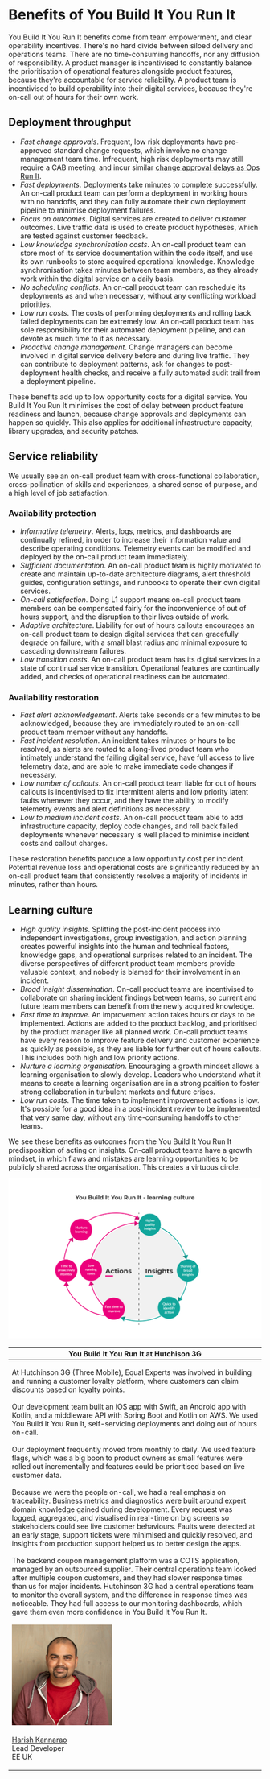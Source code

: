 # Benefits of You Build It You Run It

You Build It You Run It benefits come from team empowerment, and clear operability incentives. There's no hard divide between siloed delivery and operations teams. There are no time-consuming handoffs, nor any diffusion of responsibility. A product manager is incentivised to constantly balance the prioritisation of operational features alongside product features, because they're accountable for service reliability. A product team is incentivised to build operability into their digital services, because they're on-call out of hours for their own work.

## Deployment throughput

* _Fast change approvals_. Frequent, low risk deployments have pre-approved standard change requests, which involve no change management team time. Infrequent, high risk deployments may still require a CAB meeting, and incur similar [change approval delays as Ops Run It](../what-is-ops-run-it/drawbacks.md).
* _Fast deployments_. Deployments take minutes to complete successfully. An on-call product team can perform a deployment in working hours with no handoffs, and they can fully automate their own deployment pipeline to minimise deployment failures.
* _Focus on outcomes_. Digital services are created to deliver customer outcomes. Live traffic data is used to create product hypotheses, which are tested against customer feedback.
* _Low knowledge synchronisation costs_. An on-call product team can store most of its service documentation within the code itself, and use its own runbooks to store acquired operational knowledge. Knowledge synchronisation takes minutes between team members, as they already work within the digital service on a daily basis.
* _No scheduling conflicts_. An on-call product team can reschedule its deployments as and when necessary, without any conflicting workload priorities.
* _Low run costs_. The costs of performing deployments and rolling back failed deployments can be extremely low. An on-call product team has sole responsibility for their automated deployment pipeline, and can devote as much time to it as necessary.
* _Proactive change management_. Change managers can become involved in digital service delivery before and during live traffic. They can contribute to deployment patterns, ask for changes to post-deployment health checks, and receive a fully automated audit trail from a deployment pipeline.

These benefits add up to low opportunity costs for a digital service. You Build It You Run It minimises the cost of delay between product feature readiness and launch, because change approvals and deployments can happen so quickly. This also applies for additional infrastructure capacity, library upgrades, and security patches.

## Service reliability

We usually see an on-call product team with cross-functional collaboration, cross-pollination of skills and experiences, a shared sense of purpose, and a high level of job satisfaction.

### Availability protection

* _Informative telemetry_. Alerts, logs, metrics, and dashboards are continually refined, in order to increase their information value and describe operating conditions. Telemetry events can be modified and deployed by the on-call product team immediately.
* _Sufficient documentation_. An on-call product team is highly motivated to create and maintain up-to-date architecture diagrams, alert threshold guides, configuration settings, and runbooks to operate their own digital services.
* _On-call satisfaction_. Doing L1 support means on-call product team members can be compensated fairly for the inconvenience of out of hours support, and the disruption to their lives outside of work.
* _Adaptive architecture_. Liability for out of hours callouts encourages an on-call product team to design digital services that can gracefully degrade on failure, with a small blast radius and minimal exposure to cascading downstream failures.
* _Low transition costs_. An on-call product team has its digital services in a state of continual service transition. Operational features are continually added, and checks of operational readiness can be automated.

### Availability restoration

* _Fast alert acknowledgement_. Alerts take seconds or a few minutes to be acknowledged, because they are immediately routed to an on-call product team member without any handoffs.
* _Fast incident resolution_. An incident takes minutes or hours to be resolved, as alerts are routed to a long-lived product team who intimately understand the failing digital service, have full access to live telemetry data, and are able to make immediate code changes if necessary.
* _Low number of callouts_. An on-call product team liable for out of hours callouts is incentivised to fix intermittent alerts and low priority latent faults whenever they occur, and they have the ability to modify telemetry events and alert definitions as necessary.
* _Low to medium incident costs_. An on-call product team able to add infrastructure capacity, deploy code changes, and roll back failed deployments whenever necessary is well placed to minimise incident costs and callout charges.

These restoration benefits produce a low opportunity cost per incident. Potential revenue loss and operational costs are significantly reduced by an on-call product team that consistently resolves a majority of incidents in minutes, rather than hours.

## Learning culture

* _High quality insights_. Splitting the post-incident process into independent investigations, group investigation, and action planning creates powerful insights into the human and technical factors, knowledge gaps, and operational surprises related to an incident. The diverse perspectives of different product team members provide valuable context, and nobody is blamed for their involvement in an incident.
* _Broad insight dissemination_. On-call product teams are incentivised to collaborate on sharing incident findings between teams, so current and future team members can benefit from the newly acquired knowledge.
* _Fast time to improve_. An improvement action takes hours or days to be implemented. Actions are added to the product backlog, and prioritised by the product manager like all planned work. On-call product teams have every reason to improve feature delivery and customer experience as quickly as possible, as they are liable for further out of hours callouts. This includes both high and low priority actions.
* _Nurture a learning organisation_. Encouraging a growth mindset allows a learning organisation to slowly develop. Leaders who understand what it means to create a learning organisation are in a strong position to foster strong collaboration in turbulent markets and future crises.
* _Low run costs_. The time taken to implement improvement actions is low. It's possible for a good idea in a post-incident review to be implemented that very same day, without any time-consuming handoffs to other teams.

We see these benefits as outcomes from the You Build It You Run It predisposition of acting on insights. On-call product teams have a growth mindset, in which flaws and mistakes are learning opportunities to be publicly shared across the organisation. This creates a virtuous circle.

![](../.gitbook/assets/what-is-you-build-it-you-run-it/you-build-it-you-run-it-learning-culture-cycle.png)

| You Build It You Run It at Hutchison 3G                                                                                                                                                                                                                                                                                                                                                                                                                                                                                                                                                                                                                                                                                                                                                                                                                                                                                                                                                                                                                                                                                                                                                                                                                                                                                                                                                                                                                                                                                                                                                                                                                                                                                                                                                                                                                                                       |
| --------------------------------------------------------------------------------------------------------------------------------------------------------------------------------------------------------------------------------------------------------------------------------------------------------------------------------------------------------------------------------------------------------------------------------------------------------------------------------------------------------------------------------------------------------------------------------------------------------------------------------------------------------------------------------------------------------------------------------------------------------------------------------------------------------------------------------------------------------------------------------------------------------------------------------------------------------------------------------------------------------------------------------------------------------------------------------------------------------------------------------------------------------------------------------------------------------------------------------------------------------------------------------------------------------------------------------------------------------------------------------------------------------------------------------------------------------------------------------------------------------------------------------------------------------------------------------------------------------------------------------------------------------------------------------------------------------------------------------------------------------------------------------------------------------------------------------------------------------------------------------------------- |
| <p>At Hutchinson 3G (Three Mobile), Equal Experts was involved in building and running a customer loyalty platform, where customers can claim discounts based on loyalty points.<br><br>Our development team built an iOS app with Swift, an Android app with Kotlin, and a middleware API with Spring Boot and Kotlin on AWS. We used You Build It You Run It, self-servicing deployments and doing out of hours on-call.<br><br>Our deployment frequently moved from monthly to daily. We used feature flags, which was a big boon to product owners as small features were rolled out incrementally and features could be prioritised based on live customer data.<br><br>Because we were the people on-call, we had a real emphasis on traceability. Business metrics and diagnostics were built around expert domain knowledge gained during development. Every request was logged, aggregated, and visualised in real-time on big screens so stakeholders could see live customer behaviours. Faults were detected at an early stage, support tickets were minimised and quickly resolved, and insights from production support helped us to better design the apps.<br><br>The backend coupon management platform was a COTS application, managed by an outsourced supplier. Their central operations team looked after multiple coupon customers, and they had slower response times than us for major incidents. Hutchinson 3G had a central operations team to monitor the overall system, and the difference in response times was noticeable. They had full access to our monitoring dashboards, which gave them even more confidence in You Build It You Run It.<br><br><img src="../.gitbook/assets/what-is-you-build-it-you-run-it/harish-kannarao.png" alt=""><br><br><a href="http://www.linkedin.com/in/harish-kannarao">Harish Kannarao</a><br>Lead Developer<br>EE UK</p> |
